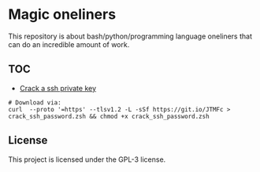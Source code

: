 # Magic oneliners

This repository is about bash/python/programming language oneliners that can do an incredible amount of work.

## TOC

* [Crack a ssh private key](https://raw.githubusercontent.com/4thel00z/oneliners/master/scripts/crack_ssh_password.zsh)

```
# Download via: 
curl  --proto '=https' --tlsv1.2 -L -sSf https://git.io/JTMFc > crack_ssh_password.zsh && chmod +x crack_ssh_password.zsh
```

## License

This project is licensed under the GPL-3 license.
